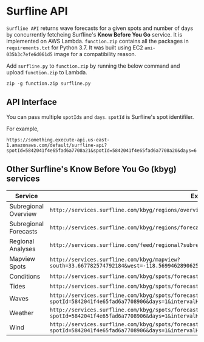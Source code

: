 # Surfline API

`Surfline API` returns wave forecasts for a given spots and number of days by concurrently fetcheing Surfline's **Know Before You Go** service. It is implemented on AWS Lambda. `function.zip` contains all the packages in `requirements.txt` for Python 3.7. It was built using EC2 `ami-035b3c7efe6d061d5` image for a compatibility reason.

Add `surfline.py` to `function.zip` by running the below command and upload `function.zip` to Lambda.
```
zip -g function.zip surfline.py
```

## API Interface
You can pass multiple `spotId`s and `days`. `spotId` is Surfline's spot identifiler.

For example,

`https://something.execute-api.us-east-1.amazonaws.com/default/surfline-api?spotId=5842041f4e65fad6a7708a21&spotId=5842041f4e65fad6a7708a20&days=6`

## Other Surfline's Know Before You Go (kbyg) services


Service                   | Example
--------------------------|---------------------------------------
Subregional Overview      |`http://services.surfline.com/kbyg/regions/overview?subregionId=58581a836630e24c4487900b`
Subregional Forecasts     |`http://services.surfline.com/kbyg/regions/forecasts?subregionId=58581a836630e24c4487900b`
Regional Analyses         |`http://services.surfline.com/feed/regional?subregionId=58581a836630e24c4487900b`
Mapview Spots             |`http://services.surfline.com/kbyg/mapview?south=33.667782574792184&west=-118.56994628906251&north=34.028762179464465&east=-118.04054260253908`
Conditions                |`http://services.surfline.com/kbyg/spots/forecasts/conditions?spotId=5842041f4e65fad6a7708906&days=6`
Tides                     |`http://services.surfline.com/kbyg/spots/forecasts/tides?spotId=5842041f4e65fad6a7708906&days=1`
Waves                     |`http://services.surfline.com/kbyg/spots/forecasts/wave?spotId=5842041f4e65fad6a7708906&days=1&intervalHours=1`
Weather                   |`http://services.surfline.com/kbyg/spots/forecasts/weather?spotId=5842041f4e65fad6a7708906&days=1&intervalHours=1`
Wind                      |`http://services.surfline.com/kbyg/spots/forecasts/wind?spotId=5842041f4e65fad6a7708906&days=1&intervalHours=1`
